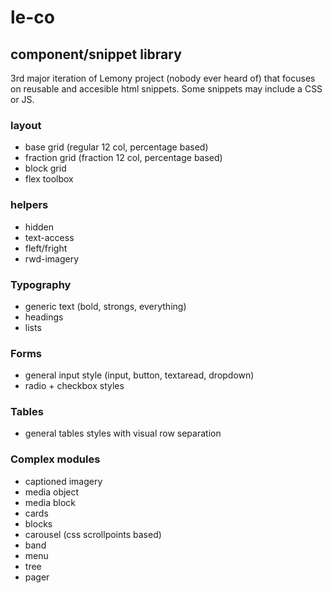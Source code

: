 # le-co

## component/snippet library
3rd major iteration of Lemony project (nobody ever heard of) that focuses on reusable and accesible html snippets. Some snippets may include a CSS or JS.

### layout 
 - base grid (regular 12 col, percentage based)
 - fraction grid (fraction 12 col, percentage based)
 - block grid
 - flex toolbox

### helpers
 - hidden
 - text-access
 - fleft/fright
 - rwd-imagery

### Typography
 - generic text (bold, strongs, everything)
 - headings
 - lists

### Forms
 - general input style (input, button, textaread, dropdown)
 - radio + checkbox styles

### Tables
 - general tables styles with visual row separation

### Complex modules
 - captioned imagery
 - media object
 - media block
 - cards
 - blocks
 - carousel (css scrollpoints based)
 - band
 - menu
 - tree
 - pager
